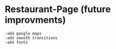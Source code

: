 # Restaurant-Page (future improvments)
    -add google maps
    -add smooth transitions
    -add fonts